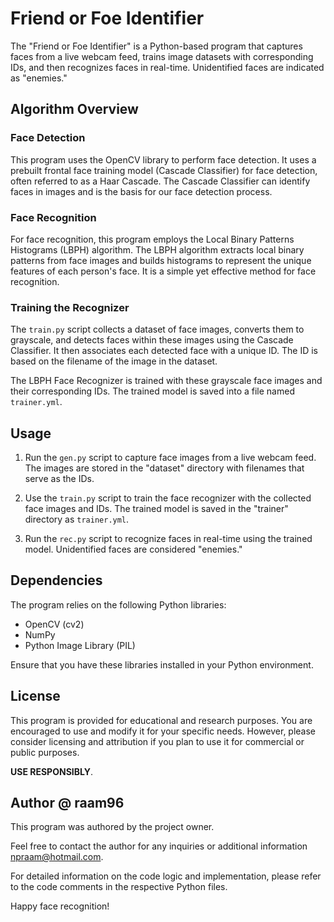 # Friend or Foe Identifier

The "Friend or Foe Identifier" is a Python-based program that captures faces from a live webcam feed, trains image datasets with corresponding IDs, and then recognizes faces in real-time. Unidentified faces are indicated as "enemies."

## Algorithm Overview

### Face Detection
This program uses the OpenCV library to perform face detection. It uses a prebuilt frontal face training model (Cascade Classifier) for face detection, often referred to as a Haar Cascade. The Cascade Classifier can identify faces in images and is the basis for our face detection process.

### Face Recognition
For face recognition, this program employs the Local Binary Patterns Histograms (LBPH) algorithm. The LBPH algorithm extracts local binary patterns from face images and builds histograms to represent the unique features of each person's face. It is a simple yet effective method for face recognition.

### Training the Recognizer
The `train.py` script collects a dataset of face images, converts them to grayscale, and detects faces within these images using the Cascade Classifier. It then associates each detected face with a unique ID. The ID is based on the filename of the image in the dataset.

The LBPH Face Recognizer is trained with these grayscale face images and their corresponding IDs. The trained model is saved into a file named `trainer.yml`.

## Usage
1. Run the `gen.py` script to capture face images from a live webcam feed. The images are stored in the "dataset" directory with filenames that serve as the IDs.

2. Use the `train.py` script to train the face recognizer with the collected face images and IDs. The trained model is saved in the "trainer" directory as `trainer.yml`.

3. Run the `rec.py` script to recognize faces in real-time using the trained model. Unidentified faces are considered "enemies."

## Dependencies
The program relies on the following Python libraries:
- OpenCV (cv2)
- NumPy
- Python Image Library (PIL)

Ensure that you have these libraries installed in your Python environment.

## License
This program is provided for educational and research purposes. You are encouraged to use and modify it for your specific needs. However, please consider licensing and attribution if you plan to use it for commercial or public purposes.

**USE RESPONSIBLY**.

## Author @ raam96
This program was authored by the project owner.

Feel free to contact the author for any inquiries or additional information npraam@hotmail.com.

For detailed information on the code logic and implementation, please refer to the code comments in the respective Python files.

Happy face recognition!
